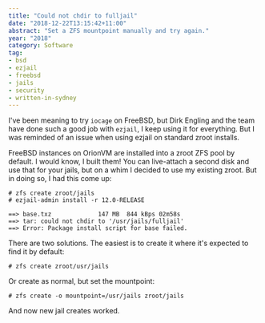 ```yaml
---
title: "Could not chdir to fulljail"
date: "2018-12-22T13:15:42+11:00"
abstract: "Set a ZFS mountpoint manually and try again."
year: "2018"
category: Software
tag:
- bsd
- ezjail
- freebsd
- jails
- security
- written-in-sydney
---
```

I've been meaning to try `iocage` on FreeBSD, but Dirk Engling and the team have done such a good job with `ezjail`, I keep using it for everything. But I was reminded of an issue when using ezjail on standard zroot installs.

FreeBSD instances on OrionVM are installed into a zroot ZFS pool by default. I would know, I built them! You can live-attach a second disk and use that for your jails, but on a whim I decided to use my existing zroot. But in doing so, I had this come up:

    # zfs create zroot/jails
    # ezjail-admin install -r 12.0-RELEASE

    ==> base.txz             147 MB  844 kBps 02m58s
    ==> tar: could not chdir to '/usr/jails/fulljail'
    ==> Error: Package install script for base failed.

There are two solutions. The easiest is to create it where it's expected to find it by default:

    # zfs create zroot/usr/jails

Or create as normal, but set the mountpoint:

    # zfs create -o mountpoint=/usr/jails zroot/jails

And now new jail creates worked.


